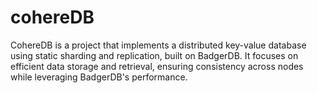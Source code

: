 # cohereDB

CohereDB is a project that implements a distributed key-value database using static sharding and replication, built on BadgerDB. It focuses on efficient data storage and retrieval, ensuring consistency across nodes while leveraging BadgerDB's performance.
